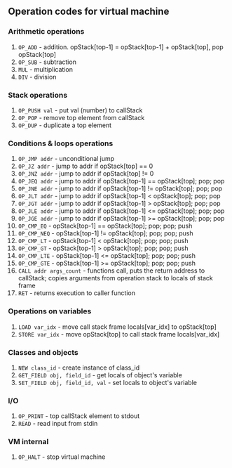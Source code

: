 ## Operation codes for virtual machine

### Arithmetic operations
1. `OP_ADD` - addition. opStack[top-1] = opStack[top-1] + opStack[top], pop opStack[top]
2. `OP_SUB` - subtraction
3. `MUL` - multiplication
4. `DIV` - division

### Stack operations
1. `OP_PUSH val` - put val (number) to callStack
2. `OP_POP` - remove top element from callStack
3. `OP_DUP` - duplicate a top element

### Conditions & loops operations
1. `OP_JMP addr` - unconditional jump
2. `OP_JZ addr` - jump to addr if opStack[top] == 0
3. `OP_JNZ addr` - jump to addr if opStack[top] != 0
4. `OP_JEQ addr` - jump to addr if opStack[top-1] == opStack[top]; pop; pop
5. `OP_JNE addr` - jump to addr if opStack[top-1] != opStack[top]; pop; pop
6. `OP_JLT addr` - jump to addr if opStack[top-1] < opStack[top]; pop; pop
7. `OP_JGT addr` - jump to addr if opStack[top-1] > opStack[top]; pop; pop
8. `OP_JLE addr` - jump to addr if opStack[top-1] <= opStack[top]; pop; pop
9. `OP_JGE addr` - jump to addr if opStack[top-1] >= opStack[top]; pop; pop
10. `OP_CMP_EQ` - opStack[top-1] == opStack[top]; pop; pop; push
11. `OP_CMP_NEQ` - opStack[top-1] != opStack[top]; pop; pop; push
12. `OP_CMP_LT` - opStack[top-1] < opStack[top]; pop; pop; push
13. `OP_CMP_GT` - opStack[top-1] > opStack[top]; pop; pop; push
14. `OP_CMP_LTE` - opStack[top-1] <= opStack[top]; pop; pop; push
15. `OP_CMP_GTE` - opStack[top-1] >= opStack[top]; pop; pop; push
16. `CALL addr args_count` - functions call, puts the return address to callStack; copies arguments from operation stack to locals of stack frame
17. `RET` - returns execution to caller function

### Operations on variables
1. `LOAD var_idx` - move call stack frame locals[var_idx] to opStack[top]
2. `STORE var_idx` - move opStack[top] to call stack frame locals[var_idx]

### Classes and objects
1. `NEW class_id` - create instance of class_id
2. `GET_FIELD obj, field_id` - get locals of object's variable
3. `SET_FIELD obj, field_id, val` - set locals to object's variable

### I/O
1. `OP_PRINT` - top callStack element to stdout
2. `READ` - read input from stdin

### VM internal
1. `OP_HALT` - stop virtual machine

